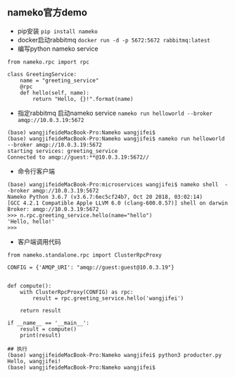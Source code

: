  ## nameko官方demo
 - pip安装 `pip install nameko`
 - docker启动rabbitmq `docker run -d -p 5672:5672 rabbitmq:latest`
 - 编写python nameko service
  
  ```
  from nameko.rpc import rpc
  
  class GreetingService:
      name = "greeting_service"
      @rpc
      def hello(self, name):
          return "Hello, {}!".format(name)
   ```
 - 指定rabbitmq 启动nameko service `nameko run helloworld --broker amqp://10.0.3.19:5672`
 
 ```
(base) wangjifeideMacBook-Pro:Nameko wangjifei$ 
(base) wangjifeideMacBook-Pro:Nameko wangjifei$ nameko run helloworld --broker amqp://10.0.3.19:5672
starting services: greeting_service
Connected to amqp://guest:**@10.0.3.19:5672//
 ```
- 命令行客户端
```
(base) wangjifeideMacBook-Pro:microservices wangjifei$ nameko shell  --broker amqp://10.0.3.19:5672
Nameko Python 3.6.7 (v3.6.7:6ec5cf24b7, Oct 20 2018, 03:02:14) 
[GCC 4.2.1 Compatible Apple LLVM 6.0 (clang-600.0.57)] shell on darwin
Broker: amqp://10.0.3.19:5672
>>> n.rpc.greeting_service.hello(name="hello")
'Hello, hello!'
>>> 
```
- 客户端调用代码

```
from nameko.standalone.rpc import ClusterRpcProxy

CONFIG = {'AMQP_URI': "amqp://guest:guest@10.0.3.19"}


def compute():
    with ClusterRpcProxy(CONFIG) as rpc:
        result = rpc.greeting_service.hello('wangjifei')

    return result

if __name__ == '__main__':
    result = compute()
    print(result)
    
## 执行
(base) wangjifeideMacBook-Pro:Nameko wangjifei$ python3 producter.py 
Hello, wangjifei!
(base) wangjifeideMacBook-Pro:Nameko wangjifei$ 
```
